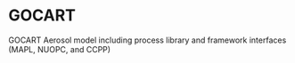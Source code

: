 # GOCART
GOCART Aerosol model including process library and framework interfaces (MAPL, NUOPC, and CCPP)
